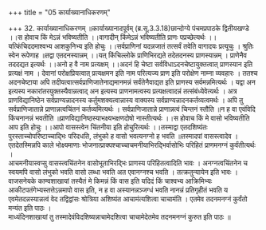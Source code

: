 +++
title = "05 कार्याख्यानाधिकरणम्"

+++
32. कार्याख्यानाधिकरणम् ॥कार्याख्यानादपूर्वम् (ब्र.सू.3.3.18)छान्दोग्ये पंचमप्रपाठके द्वितीयखण्डे ।।स होवाच किं मेऽन्नं भविष्यतीति ।।वागादीन् किंमेऽन्नं भविष्यतीति प्राणः पप्रच्छेत्यर्थः ।।यत्किंचिददमाश्वभ्य आशकुनिभ्य इति होचुः ।।सर्वप्राणिनां यदन्नजातं तत्सर्वं तवेति वागादयः प्रत्यूचुः । श्रुतिः स्वेन रूपेणाह ॥तद्वा एतदनस्यान्नम् ।।यत् किंचिल्लोके प्राणिभिरद्यते तदेतदनस्य प्राणस्यान्नम् । प्राणेनैव तददद्यत इत्यर्थः ।।अनो ह वै नाम प्रत्यक्षम् ।।अदनं हि चेष्टा सर्वविधाऽदनचेष्टायुक्तत्वात् प्राणस्यान इति प्रत्यक्षं नाम । देवानां परोक्षप्रियत्वात् प्रत्यक्षमन इति नाम परित्यज्य प्राण इति परोक्षेण नाम्ना व्यवहारः । ततश्च अदनचेष्टाया अपि तदीयत्वात्सर्वप्राणिजातेनाद्यमानमन्नं सर्वंतेनैवाद्यत इति प्राणस्य सर्वमन्नमित्यर्थः । यद्वा अन इत्यस्य नकारांतरयुक्तस्यैवान्नत्वाद् अन इत्यस्य प्राणनामत्वस्य प्रत्यक्षत्वादन्नं तत्संबंध्येवेत्यर्थः । अत्र प्राणविद्यानिष्ठेन सर्वप्राण्यन्नादनस्य कर्तुमशक्यत्वान्नास्य वाक्यस्य सर्वप्राण्यन्नादनकर्तव्यत्वमर्थः । अपि तु सर्वप्राणिजातान्ने प्राणान्नत्वचिंतनं कर्तव्यमित्यर्थः । सर्वप्राणिजातान्ने प्राणान्नत्वं चिन्तनं स्तौति ॥न ह वा एवंविदि किंचनानन्नं भवतीति ॥प्राणविद्यानिष्ठस्याभक्ष्यभक्षणदोषो नास्तीत्यर्थः ।।स होवाच किं मे वासो भविष्यतीति आप इति होचुः ।।आपो वासस्त्वेन चिंतनीया इति होचुरित्यर्थः ।।तस्माद्वा एतदशिष्यंतः पुरस्ताच्चोपरिष्टाच्चाद्भिः परिदधति, लंभुको ह वासो भवत्यनग्नो ह भवति ॥तस्मादपां वासस्त्वादेव । एतदेतस्मिन्नपि काले भोक्ष्यमाणाः भोजनात्प्राक्पश्चाच्चाचमनीयाभिरद्भिर्वासोभिः परिहितं प्राणमनग्नं कुर्वंतीत्यर्थः ।   
आचमनीयास्वप्सु वासस्त्वचिंतनेन वासोभूताभिरद्भिः प्राणस्य परिहितत्वादिति भावः । अनग्नत्वचिंतनेन च स्वयमपि वासो लंभुको भवति वासो लब्धा भवति अत एवानग्नश्च भवति । तत्क्रतुन्यायेन इति भावः ।   
वाजसनेयके काण्वशाखायां तस्यैतं मे किमन्नं किं वास इति यदिदं किं चाश्वभ्य आक्रिमिभ्यः आकीटपतंगेभ्यस्तत्तेऽन्नमापो वास इति, न ह वा अस्यानन्नञ्जग्धं भवति नानन्नं प्रतिगृहीतं भवति य एवमेतदन्नस्यान्नत्वं वेद तद्विद्वांसः श्रोत्रिया अशिष्यंत आचामंत्यशित्वा चाचामंति । एतमेव तदनमनग्नं कुर्वंतो मन्यंत इति पाठः ।   
माध्यंदिनशाखायां तु तस्मादेवंविदशिष्यन्नाचामेदशित्वा चाचामेदेतमेव तदनमनग्नं कुरुत इति पाठः ॥